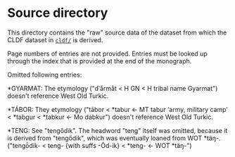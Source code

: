 # Source directory

This directory contains the "raw" source data of the dataset from which the
CLDF dataset in [`cldf/`](../cldf) is derived.

Page numbers of entries are not provided. Entries must be looked up through the index that is provided at the end of the monograph.

Omitted following entries:

*GYARMAT: The etymology ("dʹårmåt < H GN < H tribal name Gyarmat") doesn't reference West Old Turkic.

*TÁBOR: They etymology ("tābor < *tabur ← MT tabur ‘army, military camp’
< *tabgur < *tabkur ← Mo dabkur") doesn't reference West Old Turkic.

*TENG: See "tengődik". The headword "teng" itself was omitted, because it is derived from "tengődik", which was eventually loaned from WOT *täŋ-. ("tengȫdik- < teng- {with suffs -Ōd-ik} < *teng- ← WOT *täŋ-")
